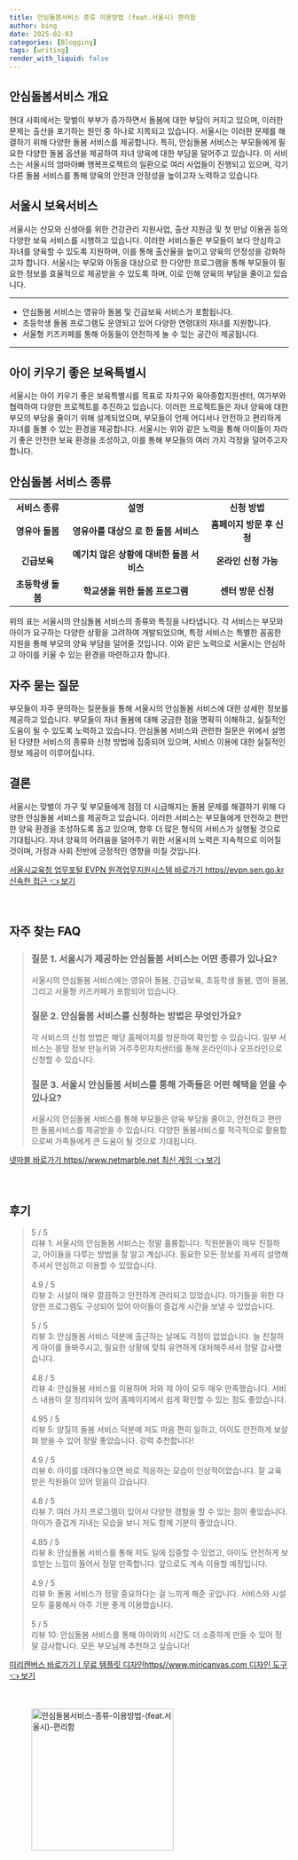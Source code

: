 ```yaml
---
title: 안심돌봄서비스 종류 이용방법 (feat.서울시) 편리함
author: bing
date: 2025-02-03
categories: [Blogging]
tags: [writing]
render_with_liquid: false
---
```



<h2 id='안심돌봄서비스 개요'>안심돌봄서비스 개요</h2>

<p>현대 사회에서는 맞벌이 부부가 증가하면서 돌봄에 대한 부담이 커지고 있으며, 이러한 문제는 출산을 포기하는 원인 중 하나로 지목되고 있습니다. 서울시는 이러한 문제를 해결하기 위해 다양한 돌봄 서비스를 제공합니다. 특히, 안심돌봄 서비스는 부모들에게 필요한 다양한 돌봄 옵션을 제공하여 자녀 양육에 대한 부담을 덜어주고 있습니다. 이 서비스는 서울시의 엄마아빠 행복프로젝트의 일환으로 여러 사업들이 진행되고 있으며, 각기 다른 돌봄 서비스를 통해 양육의 안전과 안정성을 높이고자 노력하고 있습니다.</p>

<h2 id='서울시 보육서비스'>서울시 보육서비스</h2>

<p>서울시는 산모와 신생아를 위한 건강관리 지원사업, 출산 지원금 및 첫 만남 이용권 등의 다양한 보육 서비스를 시행하고 있습니다. 이러한 서비스들은 부모들이 보다 안심하고 자녀를 양육할 수 있도록 지원하며, 이를 통해 출산율을 높이고 양육의 안정성을 강화하고자 합니다. 서울시는 부모와 아동을 대상으로 한 다양한 프로그램을 통해 부모들이 필요한 정보를 효율적으로 제공받을 수 있도록 하며, 이로 인해 양육의 부담을 줄이고 있습니다.</p>

<hr />

<ul>
    <li>안심돌봄 서비스는 영유아 돌봄 및 긴급보육 서비스가 포함됩니다.</li>
    <li>초등학생 돌봄 프로그램도 운영되고 있어 다양한 연령대의 자녀를 지원합니다.</li>
    <li>서울형 키즈카페를 통해 아동들이 안전하게 놀 수 있는 공간이 제공됩니다.</li>
</ul>

<hr />

<h2 id='아이 키우기 좋은 보육특별시'>아이 키우기 좋은 보육특별시</h2>

<p>서울시는 아이 키우기 좋은 보육특별시를 목표로 자치구와 육아종합지원센터, 여가부와 협력하여 다양한 프로젝트를 추진하고 있습니다. 이러한 프로젝트들은 자녀 양육에 대한 부모의 부담을 줄이기 위해 설계되었으며, 부모들이 언제 어디서나 안전하고 편리하게 자녀를 돌볼 수 있는 환경을 제공합니다. 서울시는 위와 같은 노력을 통해 아이들이 자라기 좋은 안전한 보육 환경을 조성하고, 이를 통해 부모들의 여러 가지 걱정을 덜어주고자 합니다.</p>

<h2 id='안심돌봄 서비스 종류'>안심돌봄 서비스 종류</h2>

<table>
    <tr>
        <td style="text-align: center; height: 17px;"><b>서비스 종류</b></td>
        <td style="text-align: center; height: 17px;"><b>설명</b></td>
        <td style="text-align: center; height: 17px;"><b>신청 방법</b></td>
    </tr>
    <tr>
        <td style="text-align: center; height: 17px;"><b>영유아 돌봄</b></td>
        <td style="text-align: center; height: 17px;"><b>영유아를 대상으 로 한 돌봄 서비스</b></td>
        <td style="text-align: center; height: 17px;"><b>홈페이지 방문 후 신청</b></td>
    </tr>
    <tr>
        <td style="text-align: center; height: 17px;"><b>긴급보육</b></td>
        <td style="text-align: center; height: 17px;"><b>예기치 않은 상황에 대비한 돌봄 서비스</b></td>
        <td style="text-align: center; height: 17px;"><b>온라인 신청 가능</b></td>
    </tr>
    <tr>
        <td style="text-align: center; height: 17px;"><b>초등학생 돌봄</b></td>
        <td style="text-align: center; height: 17px;"><b>학교생을 위한 돌봄 프로그램</b></td>
        <td style="text-align: center; height: 17px;"><b>센터 방문 신청</b></td>
    </tr>
</table>

<p>위의 표는 서울시의 안심돌봄 서비스의 종류와 특징을 나타냅니다. 각 서비스는 부모와 아이가 요구하는 다양한 상황을 고려하여 개발되었으며, 특정 서비스는 특별한 꼼꼼한 지원을 통해 부모의 양육 부담을 덜어줄 것입니다. 이와 같은 노력으로 서울시는 안심하고 아이를 키울 수 있는 환경을 마련하고자 합니다.</p>

<h2 id='자주 묻는 질문'>자주 묻는 질문</h2>

<p>부모들이 자주 문의하는 질문들을 통해 서울시의 안심돌봄 서비스에 대한 상세한 정보를 제공하고 있습니다. 부모들이 자녀 돌봄에 대해 궁금한 점을 명확히 이해하고, 실질적인 도움이 될 수 있도록 노력하고 있습니다. 안심돌봄 서비스와 관련한 질문은 위에서 설명된 다양한 서비스의 종류와 신청 방법에 집중되어 있으며, 서비스 이용에 대한 실질적인 정보 제공이 이루어집니다.</p>

<h2 id='결론'>결론</h2>

<p>서울시는 맞벌이 가구 및 부모들에게 점점 더 시급해지는 돌봄 문제를 해결하기 위해 다양한 안심돌봄 서비스를 제공하고 있습니다. 이러한 서비스는 부모들에게 안전하고 편안한 양육 환경을 조성하도록 돕고 있으며, 향후 더 많은 형식의 서비스가 실행될 것으로 기대됩니다. 자녀 양육의 어려움을 덜어주기 위한 서울시의 노력은 지속적으로 이어질 것이며, 가정과 사회 전반에 긍정적인 영향을 미칠 것입니다.</p>


<p><a class="click-button" title="서울시교육청 업무포털 EVPN 원격업무지원시스템 바로가기 https//evpn.sen.go.kr 신속한 접근" href="https://adkhouse.github.io/posts/%EC%84%9C%EC%9A%B8%EC%8B%9C%EA%B5%90%EC%9C%A1%EC%B2%AD-%EC%97%85%EB%AC%B4%ED%8F%AC%ED%84%B8-EVPN-%EC%9B%90%EA%B2%A9%EC%97%85%EB%AC%B4%EC%A7%80%EC%9B%90%EC%8B%9C%EC%8A%A4%ED%85%9C-%EB%B0%94%EB%A1%9C%EA%B0%80%EA%B8%B0-httpsevpn.sen.go.kr-%EC%8B%A0%EC%86%8D%ED%95%9C-%EC%A0%91%EA%B7%BC/" rel="dofollow">서울시교육청 업무포털 EVPN 원격업무지원시스템 바로가기 https//evpn.sen.go.kr 신속한 접근 👈 보기</a></p><br>
<h2 id='자주_찾는_FAQ'>자주 찾는 FAQ</h2>
<div itemscope="" itemtype="https://schema.org/FAQPage"> 
<blockquote> 
<div itemscope="" itemprop="mainEntity" itemtype="https://schema.org/Question"> 
<h3 itemprop="name">질문 1. 서울시가 제공하는 안심돌봄 서비스는 어떤 종류가 있나요?</h3> 
<div itemscope="" itemprop="acceptedAnswer" itemtype="https://schema.org/Answer"> 
<span itemprop="text"> 
<p>서울시의 안심돌봄 서비스에는 영유아 돌봄, 긴급보육, 초등학생 돌봄, 영아 돌봄, 그리고 서울형 키즈카페가 포함되어 있습니다.</p> 
</span> 
</div> 
</div> 
<div itemscope="" itemprop="mainEntity" itemtype="https://schema.org/Question"> 
<h3 itemprop="name">질문 2. 안심돌봄 서비스를 신청하는 방법은 무엇인가요?</h3> 
<div itemscope="" itemprop="acceptedAnswer" itemtype="https://schema.org/Answer"> 
<span itemprop="text"> 
<p>각 서비스의 신청 방법은 해당 홈페이지를 방문하여 확인할 수 있습니다. 일부 서비스는 몽땅 정보 만능키와 거주주민자치센터를 통해 온라인이나 오프라인으로 신청할 수 있습니다.</p> 
</span> 
</div> 
</div> 
<div itemscope="" itemprop="mainEntity" itemtype="https://schema.org/Question"> 
<h3 itemprop="name">질문 3. 서울시 안심돌봄 서비스를 통해 가족들은 어떤 혜택을 얻을 수 있나요?</h3> 
<div itemscope="" itemprop="acceptedAnswer" itemtype="https://schema.org/Answer"> 
<span itemprop="text"> 
<p>서울시의 안심돌봄 서비스를 통해 부모들은 양육 부담을 줄이고, 안전하고 편안한 돌봄서비스를 제공받을 수 있습니다. 다양한 돌봄서비스를 적극적으로 활용함으로써 가족들에게 큰 도움이 될 것으로 기대됩니다.</p> 
</span> 
</div> 
</div> 
</blockquote> 
</div>
<p><a class="click-button" title="넷마블 바로가기 https//www.netmarble.net 최신 게임" href="https://adkhouse.github.io/posts/%EB%84%B7%EB%A7%88%EB%B8%94-%EB%B0%94%EB%A1%9C%EA%B0%80%EA%B8%B0-httpswww.netmarble.net-%EC%B5%9C%EC%8B%A0-%EA%B2%8C%EC%9E%84/" rel="dofollow">넷마블 바로가기 https//www.netmarble.net 최신 게임 👈 보기</a></p><br>
<h2 id='후기'>후기</h2>
<div itemscope itemtype="https://schema.org/Product">
  <blockquote>
  <div itemprop="review" itemscope itemtype="https://schema.org/Review">
      <div itemprop="reviewRating" itemscope itemtype="https://schema.org/Rating"> <span itemprop="ratingValue">5</span> / <span itemprop="bestRating">5</span> </div>
      <span itemprop="reviewBody">리뷰 1: 서울시의 안심돌봄 서비스는 정말 훌륭합니다. 직원분들이 매우 친절하고, 아이들을 다루는 방법을 잘 알고 계십니다. 필요한 모든 정보를 자세히 설명해 주셔서 안심하고 이용할 수 있었습니다.</span>
  </div>
  <br>
  <div itemprop="review" itemscope itemtype="https://schema.org/Review">
      <div itemprop="reviewRating" itemscope itemtype="https://schema.org/Rating"> <span itemprop="ratingValue">4.9</span> / <span itemprop="bestRating">5</span> </div>
      <span itemprop="reviewBody">리뷰 2: 시설이 매우 깔끔하고 안전하게 관리되고 있었습니다. 아기들을 위한 다양한 프로그램도 구성되어 있어 아이들이 즐겁게 시간을 보낼 수 있었습니다.</span>
  </div>
  <br>
  <div itemprop="review" itemscope itemtype="https://schema.org/Review">
      <div itemprop="reviewRating" itemscope itemtype="https://schema.org/Rating"> <span itemprop="ratingValue">5</span> / <span itemprop="bestRating">5</span> </div>
      <span itemprop="reviewBody">리뷰 3: 안심돌봄 서비스 덕분에 출근하는 날에도 걱정이 없었습니다. 늘 친절하게 아이를 돌봐주시고, 필요한 상황에 맞춰 유연하게 대처해주셔서 정말 감사했습니다.</span>
  </div>
  <br>
  <div itemprop="review" itemscope itemtype="https://schema.org/Review">
      <div itemprop="reviewRating" itemscope itemtype="https://schema.org/Rating"> <span itemprop="ratingValue">4.8</span> / <span itemprop="bestRating">5</span> </div>
      <span itemprop="reviewBody">리뷰 4: 안심돌봄 서비스를 이용하며 저와 제 아이 모두 매우 만족했습니다. 서비스 내용이 잘 정리되어 있어 홈페이지에서 쉽게 확인할 수 있는 점도 좋았습니다.</span>
  </div>
  <br>
  <div itemprop="review" itemscope itemtype="https://schema.org/Review">
      <div itemprop="reviewRating" itemscope itemtype="https://schema.org/Rating"> <span itemprop="ratingValue">4.95</span> / <span itemprop="bestRating">5</span> </div>
      <span itemprop="reviewBody">리뷰 5: 양질의 돌봄 서비스 덕분에 저도 마음 편히 일하고, 아이도 안전하게 보살펴 받을 수 있어 정말 좋았습니다. 강력 추천합니다!</span>
  </div>
  <br>
  <div itemprop="review" itemscope itemtype="https://schema.org/Review">
      <div itemprop="reviewRating" itemscope itemtype="https://schema.org/Rating"> <span itemprop="ratingValue">4.9</span> / <span itemprop="bestRating">5</span> </div>
      <span itemprop="reviewBody">리뷰 6: 아이를 데려다놓으면 바로 적응하는 모습이 인상적이었습니다. 잘 교육받은 직원들이 있어 믿음이 갔습니다.</span>
  </div>
  <br>
  <div itemprop="review" itemscope itemtype="https://schema.org/Review">
      <div itemprop="reviewRating" itemscope itemtype="https://schema.org/Rating"> <span itemprop="ratingValue">4.8</span> / <span itemprop="bestRating">5</span> </div>
      <span itemprop="reviewBody">리뷰 7: 여러 가지 프로그램이 있어서 다양한 경험을 할 수 있는 점이 좋았습니다. 아이가 즐겁게 지내는 모습을 보니 저도 함께 기분이 좋았습니다.</span>
  </div>
  <br>
  <div itemprop="review" itemscope itemtype="https://schema.org/Review">
      <div itemprop="reviewRating" itemscope itemtype="https://schema.org/Rating"> <span itemprop="ratingValue">4.85</span> / <span itemprop="bestRating">5</span> </div>
      <span itemprop="reviewBody">리뷰 8: 안심돌봄 서비스를 통해 저도 일에 집중할 수 있었고, 아이도 안전하게 보호받는 느낌이 들어서 정말 만족합니다. 앞으로도 계속 이용할 예정입니다.</span>
  </div>
  <br>
  <div itemprop="review" itemscope itemtype="https://schema.org/Review">
      <div itemprop="reviewRating" itemscope itemtype="https://schema.org/Rating"> <span itemprop="ratingValue">4.9</span> / <span itemprop="bestRating">5</span> </div>
      <span itemprop="reviewBody">리뷰 9: 돌봄 서비스가 정말 중요하다는 걸 느끼게 해준 곳입니다. 서비스와 시설 모두 훌륭해서 아주 기분 좋게 이용했습니다.</span>
  </div>
  <br>
  <div itemprop="review" itemscope itemtype="https://schema.org/Review">
      <div itemprop="reviewRating" itemscope itemtype="https://schema.org/Rating"> <span itemprop="ratingValue">5</span> / <span itemprop="bestRating">5</span> </div>
      <span itemprop="reviewBody">리뷰 10: 안심돌봄 서비스를 통해 아이와의 시간도 더 소중하게 만들 수 있어 정말 감사합니다. 모든 부모님께 추천하고 싶습니다!</span>
  </div>
  </blockquote>
</div>
<p><a class="click-button" title="미리캔버스 바로가기ㅣ무료 템플릿 디자인https//www.miricanvas.com 디자인 도구" href="https://adkhouse.github.io/posts/%EB%AF%B8%EB%A6%AC%EC%BA%94%EB%B2%84%EC%8A%A4-%EB%B0%94%EB%A1%9C%EA%B0%80%EA%B8%B0%E3%85%A3%EB%AC%B4%EB%A3%8C-%ED%85%9C%ED%94%8C%EB%A6%BF-%EB%94%94%EC%9E%90%EC%9D%B8httpswww.miricanvas.com-%EB%94%94%EC%9E%90%EC%9D%B8-%EB%8F%84%EA%B5%AC/" rel="dofollow">미리캔버스 바로가기ㅣ무료 템플릿 디자인https//www.miricanvas.com 디자인 도구 👈 보기</a></p><br>
<figure class="image"><img src="https://adkhouse.github.io/assets/img/thumbnail/안심돌봄서비스-종류-이용방법-(feat.서울시)-편리함.webp" alt="안심돌봄서비스-종류-이용방법-(feat.서울시)-편리함" width="256" height="256"></figure>
